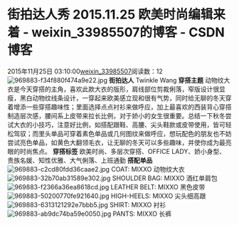 # 街拍达人秀 2015.11.25 欧美时尚编辑来着 - weixin_33985507的博客 - CSDN博客
2015年11月25日 03:10:00[weixin_33985507](https://me.csdn.net/weixin_33985507)阅读数：12
![969883-f34f880f474a9e22.jpg](https://upload-images.jianshu.io/upload_images/969883-f34f880f474a9e22.jpg)
**街拍达人**
Twinkle Wang
**穿搭主题**
动物纹大衣是今天穿搭的主角，喜欢此款大衣的版形，肩线部位剪裁俐落，窄版设计很显瘦，黑白动物纹线条设计，一穿起来欧美感立现和很有气势，同时给无聊的冬天穿着增添一些穿搭趣味性；里面选择点点衬衫来做呼应，加上最喜欢的西装背心穿搭制造层次感，腰间系上皮带来拉长比例，对于娇小的女生很重要。总结一下秋冬尝试大衣的小技巧，注意好比例，如搭配跟鞋、高腰、尖头鞋款或皮带使用，皆可轻松驾驭；而里头单品可穿着素色单品或几何图纹来做呼应，想玩配色的朋友也不妨尝试亮色单品，如黄色大翻领毛衣，让无聊的冬天可以多些趣味，并使你成为最亮眼的时尚焦点。
**穿搭标签**
欧美时尚、多层次穿搭、OFFICE LADY、娇小身型、贵族名媛、知性优雅、大气俐落、上班通勤
**搭配单品**
![969883-c2cd80fdd36caae2.jpg](https://upload-images.jianshu.io/upload_images/969883-c2cd80fdd36caae2.jpg)
COAT: MIXXO
动物纹大衣
![969883-32b70ab31589e302.jpg](https://upload-images.jianshu.io/upload_images/969883-32b70ab31589e302.jpg)
SHOULDER BAG: MIXXO
酒红单肩包
![969883-f2366a36ea8618cd.jpg](https://upload-images.jianshu.io/upload_images/969883-f2366a36ea8618cd.jpg)
LEATHER BELT: MIXXO
黑色皮带
![969883-50200770fe921640.jpg](https://upload-images.jianshu.io/upload_images/969883-50200770fe921640.jpg)
HIGH-HEELS: MIXXO
尖头细高跟
![969883-6313121292e7bbb5.jpg](https://upload-images.jianshu.io/upload_images/969883-6313121292e7bbb5.jpg)
SHIRT: MIXXO
衬衫
![969883-ab9dc74ba59e0050.jpg](https://upload-images.jianshu.io/upload_images/969883-ab9dc74ba59e0050.jpg)
PANTS: MIXXO
长裤
